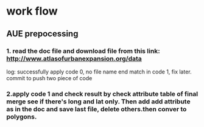 # work flow
## AUE prepocessing
### 1. read the doc file and download file from this link: http://www.atlasofurbanexpansion.org/data
log: successfully apply code 0, no file name end match in code 1, fix later. commit to push two piece of code
### 2.apply code 1 and check result by check attribute table of final merge see if there's long and lat only. Then add add attribute as in the doc and save last file, delete others.then conver to polygons.

